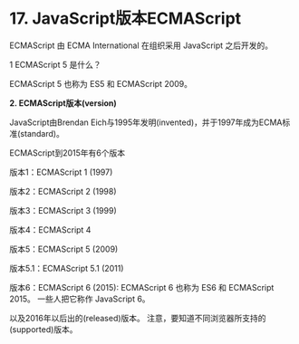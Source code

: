 # 17. JavaScript版本ECMAScript

ECMAScript 由 ECMA International 在组织采用 JavaScript 之后开发的。

1 ECMAScript 5 是什么？

ECMAScript 5 也称为 ES5 和 ECMAScript 2009。

**2. ECMAScript版本\(version\)**

JavaScript由Brendan Eich与1995年发明\(invented\)，并于1997年成为ECMA标准\(standard\)。

ECMAScript到2015年有6个版本

版本1：ECMAScript 1 \(1997\)

版本2：ECMAScript 2 \(1998\)

版本3：ECMAScript 3 \(1999\)

版本4：ECMAScript 4

版本5：ECMAScript 5 \(2009\)

版本5.1：ECMAScript 5.1 \(2011\)

版本6：ECMAScript 6 \(2015\): ECMAScript 6 也称为 ES6 和 ECMAScript 2015。  一些人把它称作 JavaScript 6。

以及2016年以后出的\(released\)版本。  注意，要知道不同浏览器所支持的\(supported\)版本。

